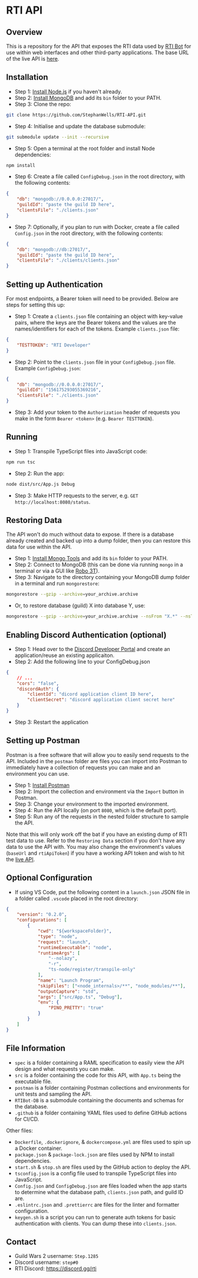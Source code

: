 # RTI API

## Overview

This is a repository for the API that exposes the RTI data used by [RTI Bot](https://github.com/Daniel123643/RTIBot) for use within web interfaces and other third-party applications. The base URL of the live API is [here](https://rti.krhom.com/api/).

## Installation

-   Step 1: [Install Node.js](https://nodejs.org/en/download/) if you haven't already.
-   Step 2: [Install MongoDB](https://www.mongodb.com/try/download/community?tck=docs_server) and add its `bin` folder to your PATH.
-   Step 3: Clone the repo:

```bash
git clone https://github.com/StephanWells/RTI-API.git
```

-   Step 4: Initialise and update the database submodule:

```bash
git submodule update --init --recursive
```

-   Step 5: Open a terminal at the root folder and install Node dependencies:

```bash
npm install
```

-   Step 6: Create a file called `ConfigDebug.json` in the root directory, with the following contents:

```json
{
    "db": "mongodb://0.0.0.0:27017/",
    "guildId": "paste the guild ID here",
    "clientsFile": "./clients.json"
}
```

-   Step 7: Optionally, if you plan to run with Docker, create a file called `Config.json` in the root directory, with the following contents:

```json
{
    "db": "mongodb://db:27017/",
    "guildId": "paste the guild ID here",
    "clientsFile": "./clients/clients.json"
}
```

## Setting up Authentication

For most endpoints, a Bearer token will need to be provided. Below are steps for setting this up:

-   Step 1: Create a `clients.json` file containing an object with key-value pairs, where the keys are the Bearer tokens and the values are the names/identifiers for each of the tokens. Example `clients.json` file:

```json
{
    "TESTTOKEN": "RTI Developer"
}
```

-   Step 2: Point to the `clients.json` file in your `ConfigDebug.json` file. Example `ConfigDebug.json`:

```json
{
    "db": "mongodb://0.0.0.0:27017/",
    "guildId": "156175293055369216",
    "clientsFile": "./clients.json"
}
```

-   Step 3: Add your token to the `Authorization` header of requests you make in the form `Bearer <token>` (e.g. `Bearer TESTTOKEN`).

## Running

-   Step 1: Transpile TypeScript files into JavaScript code:

```bash
npm run tsc
```

-   Step 2: Run the app:

```bash
node dist/src/App.js Debug
```

-   Step 3: Make HTTP requests to the server, e.g. `GET http://localhost:8080/status`.

## Restoring Data

The API won't do much without data to expose. If there is a database already created and backed up into a dump folder, then you can restore this data for use within the API.

-   Step 1: [Install Mongo Tools](https://docs.mongodb.com/database-tools/installation/installation-windows/) and add its `bin` folder to your PATH.
-   Step 2: Connect to MongoDB (this can be done via running `mongo` in a terminal or via a GUI like [Robo 3T](https://robomongo.org/download)).
-   Step 3: Navigate to the directory containing your MongoDB dump folder in a terminal and run `mongorestore`:

```bash
mongorestore --gzip --archive=your_archive.archive
```

-   Or, to restore database (guild) X into database Y, use:

```bash
mongorestore --gzip --archive=your_archive.archive --nsFrom "X.*" --nsTo "Y.*"
```

## Enabling Discord Authentication (optional)

-   Step 1: Head over to the [Discord Developer Portal](https://discord.com/developers/) and create an application/reuse an existing applicaiton.
-   Step 2: Add the following line to your ConfigDebug.json

```json
{
    // ...
    "cors": "false",
    "discordAuth": {
        "clientId": "dicord application client ID here",
        "clientSecret": "discord application client secret here"
    }
}
```

-   Step 3: Restart the application

## Setting up Postman

Postman is a free software that will allow you to easily send requests to the API. Included in the `postman` folder are files you can import into Postman to immediately have a collection of requests you can make and an environment you can use.

-   Step 1: [Install Postman](https://www.postman.com/downloads/)
-   Step 2: Import the collection and environment via the `Import` button in Postman.
-   Step 3: Change your environment to the imported environment.
-   Step 4: Run the API locally (on port `8080`, which is the default port).
-   Step 5: Run any of the requests in the nested folder structure to sample the API.

Note that this will only work off the bat if you have an existing dump of RTI test data to use. Refer to the `Restoring Data` section if you don't have any data to use the API with. You may also change the environment's values (`baseUrl` and `rtiApiToken`) if you have a working API token and wish to hit the [live API](https://rti.krhom.com/api/).

## Optional Configuration

-   If using VS Code, put the following content in a `launch.json` JSON file in a folder called `.vscode` placed in the root directory:

```json
{
    "version": "0.2.0",
    "configurations": [
        {
            "cwd": "${workspaceFolder}",
            "type": "node",
            "request": "launch",
            "runtimeExecutable": "node",
            "runtimeArgs": [
                "--nolazy",
                "-r",
                "ts-node/register/transpile-only"
            ],
            "name": "Launch Program",
            "skipFiles": ["<node_internals>/**", "node_modules/**"],
            "outputCapture": "std",
            "args": ["src/App.ts", "Debug"],
            "env": {
                "PINO_PRETTY": "true"
            }
        }
    ]
}
```

## File Information

-   `spec` is a folder containing a RAML specification to easily view the API design and what requests you can make.
-   `src` is a folder containing the code for this API, with `App.ts` being the executable file.
-   `postman` is a folder containing Postman collections and environments for unit tests and sampling the API.
-   `RTIBot-DB` is a submodule containing the documents and schemas for the database.
-   `.github` is a folder containing YAML files used to define GitHub actions for CI/CD.

Other files:

-   `Dockerfile`, `.dockerignore`, & `dockercompose.yml` are files used to spin up a Docker container.
-   `package.json` & `package-lock.json` are files used by NPM to install dependencies.
-   `start.sh` & `stop.sh` are files used by the GitHub action to deploy the API.
-   `tsconfig.json` is a config file used to transpile TypeScript files into JavaScript.
-   `Config.json` and `ConfigDebug.json` are files loaded when the app starts to determine what the database path, `clients.json` path, and guild ID are.
-   `.eslintrc.json` and `.prettierrc` are files for the linter and formatter configuration.
-   `keygen.sh` is a script you can run to generate auth tokens for basic authentication with clients. You can dump these into `clients.json`.

## Contact

-   Guild Wars 2 username: `Step.1285`
-   Discord username: `step#0`
-   RTI Discord: https://discord.gg/rti
